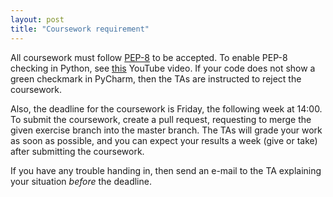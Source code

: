 ```yaml
---
layout: post
title: "Coursework requirement"
---
```


All coursework must follow [PEP-8](https://www.python.org/dev/peps/pep-0008/) to be accepted. To enable PEP-8 checking in Python,
see [this](https://www.youtube.com/watch?v=AyINGuxFpnU) YouTube video. If your code does not show a green checkmark in PyCharm,
then the TAs are instructed to reject the coursework.

Also, the deadline for the coursework is Friday, the following week at 14:00. To submit the coursework, create a pull request,
requesting to merge the given exercise branch into the master branch. The TAs will grade your work as soon as possible,
and you can expect your results a week (give or take) after submitting the coursework.

If you have any trouble handing in, then send an e-mail to the TA explaining your situation *before* the deadline.
